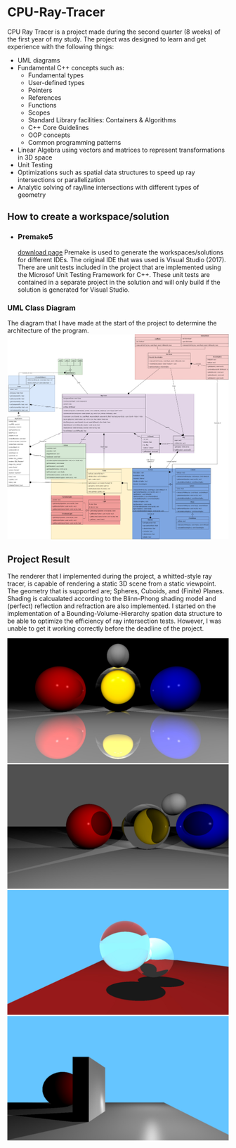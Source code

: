 # CPU-Ray-Tracer

CPU Ray Tracer is a project made during the second quarter (8 weeks) of the first year of my study.
The project was designed to learn and get experience with the following things:
- UML diagrams
- Fundamental C++ concepts such as:
   * Fundamental types
   * User-defined types
   * Pointers
   * References
   * Functions
   * Scopes
   * Standard Library facilities: Containers & Algorithms
   * C++ Core Guidelines
   * OOP concepts
   * Common programming patterns
- Linear Algebra using vectors and matrices to represent transformations in 3D space
- Unit Testing
- Optimizations such as spatial data structures to speed up ray intersections or parallelization
- Analytic solving of ray/line intersections with different types of geometry

## How to create a workspace/solution
- ### Premake5
   [download page](https://premake.github.io/download)
   Premake is used to generate the workspaces/solutions for different IDEs.
   The original IDE that was used is Visual Studio (2017). 
   There are unit tests included in the project that are implemented using the Microsof Unit Testing Framework for C++.
   These unit tests are contained in a separate project in the solution and will only build if the solution is generated for Visual Studio.

### UML Class Diagram
The diagram that I have made at the start of the project to determine the architecture of the program.
![Class Diagram](/Images/ClassDiagram.jpg "Class Diagram")

## Project Result
The renderer that I implemented during the project, a whitted-style ray tracer, is capable of rendering a static 3D scene from a static viewpoint.
The geometry that is supported are; Spheres, Cuboids, and (Finite) Planes.
Shading is calcualated according to the Blinn-Phong shading model and (perfect) reflection and refraction are also implemented.
I started on the implementation of a Bounding-Volume-Hierarchy spation data structure to be able to optimize the efficiency of ray intersection tests.
However, I was unable to get it working correctly before the deadline of the project.

![Result](/Images/Shading_Fresnell_0.jpg "Result: Fresnell")
![Result](/Images/Shading_Refraction_1.jpg "Result: Refraction")
![Result](/Images/WhittedSceneRecreation.jpg "Result: Whitted Scene Recreation")
![Result](/Images/Intersection_Box_2.jpg "Result: Intersection with Sphere, Plane, and Cuboid")